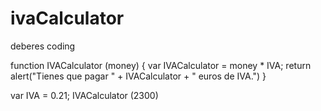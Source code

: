 # ivaCalculator
deberes coding

function IVACalculator (money) {
    var IVACalculator = money * IVA; 
    return alert("Tienes que pagar " + IVACalculator + " euros de IVA.")
}

var IVA = 0.21;
IVACalculator (2300)
